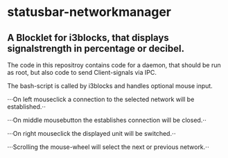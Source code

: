 # statusbar-networkmanager
## A Blocklet for i3blocks, that displays signalstrength in percentage or decibel.

The code in this repositroy contains code for a daemon, that should be run as root, but also code to send Client-signals via IPC.

The bash-script is called by i3blocks and handles optional mouse input.

⋅⋅⋅On left mouseclick a connection to the selected network will be established.⋅⋅

⋅⋅⋅On middle mousebutton the establishes connection will be closed.⋅⋅

⋅⋅⋅On right mouseclick the displayed unit will be switched.⋅⋅

⋅⋅⋅Scrolling the mouse-wheel will select the next or previous network.⋅⋅
